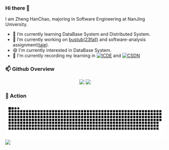 ### Hi there 👋

<!--
**SplashCloud/SplashCloud** is a ✨ _special_ ✨ repository because its `README.md` (this file) appears on your GitHub profile.

Here are some ideas to get you started:
- 🔭 I’m currently working on ...
- 🌱 I’m currently learning ...
- 👯 I’m looking to collaborate on ...
- 🤔 I’m looking for help with ...
- 💬 Ask me about ...
- 📫 How to reach me: ...
- 😄 Pronouns: ...
- ⚡ Fun fact: ...
-->

I am Zheng HanChao, majoring in Software Engineering at NanJing University.

- 🌱 I’m currently learning DataBase System and Distributed System.
- 🔭 I’m currently working on [bustub(23fall)](https://github.com/cmu-db/bustub) and software-analysis assignment([taie](https://github.com/pascal-lab/Tai-e-assignments)).
- 😄 I'm currently interested in DataBase System.
- 💬 I'm currently recording my learning in [![ICDE](https://img.shields.io/badge/Homepage-ICDE-blue)](https://SplashCloud.github.io/) and [![CSDN](https://img.shields.io/badge/Blog-CSDN-orange)](https://blog.csdn.net/m0_57225567?type=blog)

### 📫 Github Overview
<div align="center"> 
  <img height="150px" src="https://github-readme-stats.vercel.app/api?username=SplashCloud&hide_border=true&show_icons=trueline_height=21&theme=dracula" />
  <img height="150px" src="https://github-readme-stats.vercel.app/api/top-langs/?username=SplashCloud&hide=html,css&hide_border=true&layout=compact&langs_count=6&theme=dracula" /> 
</div>

### 🚀 Action
![](https://raw.githubusercontent.com/SplashCloud/SplashCloud/main/assets/github-contribution-grid-snake.svg)
![](https://activity-graph.herokuapp.com/graph?username=SplashCloud&theme=github)
